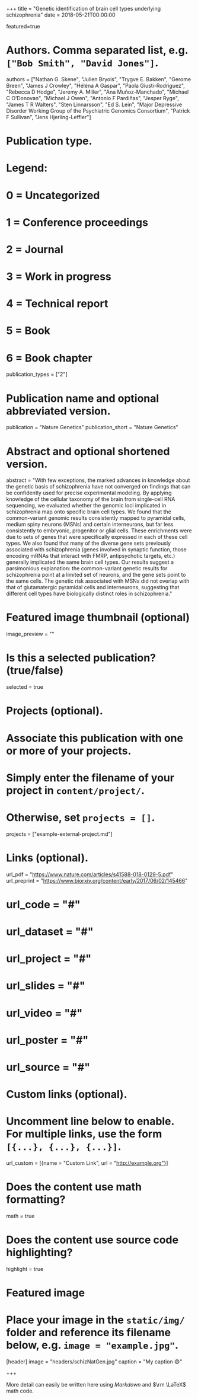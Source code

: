 +++
title = "Genetic identification of brain cell types underlying schizophrenia"
date = 2018-05-21T00:00:00

featured=true

# Authors. Comma separated list, e.g. `["Bob Smith", "David Jones"]`.
authors = ["Nathan G. Skene", "Julien Bryois", "Trygve E. Bakken", "Gerome Breen", "James J Crowley", "Héléna A Gaspar", "Paola Giusti-Rodriguez", "Rebecca D Hodge", "Jeremy A. Miller", "Ana Muñoz-Manchado", "Michael C O’Donovan", "Michael J Owen", "Antonio F Pardiñas", "Jesper Ryge", "James T R Walters", "Sten Linnarsson", "Ed S. Lein", "Major Depressive Disorder Working Group of the Psychiatric Genomics Consortium", "Patrick F Sullivan", "Jens Hjerling-Leffler"]

# Publication type.
# Legend:
# 0 = Uncategorized
# 1 = Conference proceedings
# 2 = Journal
# 3 = Work in progress
# 4 = Technical report
# 5 = Book
# 6 = Book chapter
publication_types = ["2"]

# Publication name and optional abbreviated version.
publication = "Nature Genetics"
publication_short = "Nature Genetics"

# Abstract and optional shortened version.
abstract = "With few exceptions, the marked advances in knowledge about the genetic basis of schizophrenia have not converged on findings that can be confidently used for precise experimental modeling. By applying knowledge of the cellular taxonomy of the brain from single-cell RNA sequencing, we evaluated whether the genomic loci implicated in schizophrenia map onto specific brain cell types. We found that the common-variant genomic results consistently mapped to pyramidal cells, medium spiny neurons (MSNs) and certain interneurons, but far less consistently to embryonic, progenitor or glial cells. These enrichments were due to sets of genes that were specifically expressed in each of these cell types. We also found that many of the diverse gene sets previously associated with schizophrenia (genes involved in synaptic function, those encoding mRNAs that interact with FMRP, antipsychotic targets, etc.) generally implicated the same brain cell types. Our results suggest a parsimonious explanation: the common-variant genetic results for schizophrenia point at a limited set of neurons, and the gene sets point to the same cells. The genetic risk associated with MSNs did not overlap with that of glutamatergic pyramidal cells and interneurons, suggesting that different cell types have biologically distinct roles in schizophrenia."

# Featured image thumbnail (optional)
image_preview = ""

# Is this a selected publication? (true/false)
selected = true

# Projects (optional).
#   Associate this publication with one or more of your projects.
#   Simply enter the filename of your project in `content/project/`.
#   Otherwise, set `projects = []`.
projects = ["example-external-project.md"]

# Links (optional).
url_pdf = "https://www.nature.com/articles/s41588-018-0129-5.pdf"
url_preprint = "https://www.biorxiv.org/content/early/2017/06/02/145466"
# url_code = "#"
# url_dataset = "#"
# url_project = "#"
# url_slides = "#"
# url_video = "#"
# url_poster = "#"
# url_source = "#"

# Custom links (optional).
#   Uncomment line below to enable. For multiple links, use the form `[{...}, {...}, {...}]`.
url_custom = [{name = "Custom Link", url = "http://example.org"}]

# Does the content use math formatting?
math = true

# Does the content use source code highlighting?
highlight = true

# Featured image
# Place your image in the `static/img/` folder and reference its filename below, e.g. `image = "example.jpg"`.
[header]
image = "headers/schizNatGen.jpg"
caption = "My caption :smile:"

+++

More detail can easily be written here using *Markdown* and $\rm \LaTeX$ math code.
